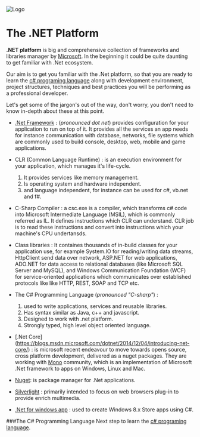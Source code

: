 ![Logo][logo]

# The .NET Platform 

**.NET platform** is big and comprehensive collection of frameworks and libraries manager by [Microsoft](https://www.microsoft.com/net). In the beginning it could be quite daunting to get familiar with .Net ecosystem.

Our aim is to get you familiar with the .Net platform, so that you are ready to learn the [c# programing language](C-Sharp) along with development environment, project structures, techniques and best practices you will be performing as a professional developer.

Let's get some of the jargon's out of the way, don't worry, you don't need to know in-depth about these at this point.

* [.Net Framework](https://msdn.microsoft.com/en-gb/library/w0x726c2(v=vs.110).aspx) : (_pronounced dot net_) provides configuration for your application to run on top of it. 
It provides all the services an app needs for instance communication with database, networks, file systems which are commonly used to build console, desktop, web, mobile and game applications.

 * CLR (Common Language Runtime) : is an execution environment for your application, which manages it's life-cycle.
     1. It provides services like memory management.
     2. Is operating system and hardware independent.
     3. and language independent, for instance can be used for c#, vb.net and f#.
 
 * C-Sharp Compiler : a csc.exe is a compiler, which transforms c# code into Microsoft Intermediate Language (MSIL), which is commonly referred as IL. It defines instructions which CLR can understand. CLR job is to read these instructions and convert into instructions which your machine's CPU undertansds.
 
 * Class libraries : It containes thousands of in-build classes for your application use, for example System.IO for reading/writing data streams, HttpClient send data over network, ASP.NET for web applications, ADO.NET for data access to relational databases (like Microsoft SQL Server and MySQL), and Windows Communication Foundation (WCF) for service-oriented applications which communicates over established protocols like like HTTP, REST, SOAP and TCP etc.

 * The C# Programming Language (_pronounced "C-sharp"_) : 
    1. used to write applications, services and reusable libraries.
    2. Has syntax similar as Java, c++ and javascript. 
    3. Designed to work with .net platform.
    4. Strongly typed, high level object oriented language.

* [.Net Core] (https://blogs.msdn.microsoft.com/dotnet/2014/12/04/introducing-net-core/) : is microsoft recent endeavour to move towards opens source, cross platform development, delivered as a nuget packages. They are working with [Mono](http://www.mono-project.com/) community, which is an implementation of Microsoft .Net framework to apps on Windows, Linux and Mac.

* [Nuget](https://www.nuget.org/): is package manager for .Net applications.

* [Silverlight](https://www.microsoft.com/silverlight/) : primarily intended to focus on web browsers plug-in to provide enrich multimedia.
  
* [.Net for windows app](https://msdn.microsoft.com/en-gb/library/br230302.aspx) : used to create Windows 8.x Store apps using C#.

###The C# Programming Language
Next step to learn the [c# programing language](C-Sharp).

[logo]: https://cloud.githubusercontent.com/assets/5607371/13464681/4b7ca26a-e0b8-11e5-961b-b87dbb971364.png
